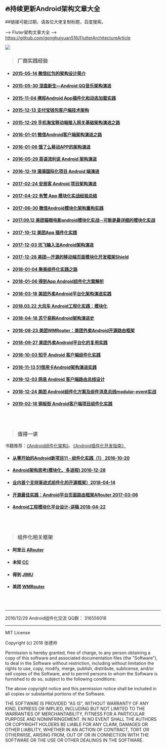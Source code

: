 ## 🔥持续更新Android架构文章大全

##链接可能过期，请各位大佬复制标题，百度搜索。

--> Fluter架构文章大全
--> https://github.com/gonghuiyuan516/FlutterArchitectureArticle


[![](https://badge.juejin.im/entry/5b7e9a8451882542b45dd67f/likes.svg?style=flat-square)](https://juejin.im/entry/5b7e9a8451882542b45dd67f/detail)

>  ### 厂商实践经验
  
- #### [2015-05-14 微信红包的架构设计简介](https://www.zybuluo.com/yulin718/note/93148)

- #### [2015-05-30 涅盘新生—Android QQ音乐架构演进](http://www.infoq.com/cn/presentations/evolution-of-android-qq-music-architecture)

- #### [2015-11-04 携程Android App插件化和动态加载实践](https://mp.weixin.qq.com/s?__biz=MzAwMTcwNTE0NA==&mid=400217391&idx=1&sn=86181541ce0164156dfab135ed99bb5c&scene=0&key=b410d3164f5f798e61a5d4afb759fa38371c8b119384c6163a30c28163b4d4d5f59399f2400800ec842f1d0e0ffb84af&ascene=0&uin=MjExMjQ&pass_ticket=Nt5Jaa28jjFxcQO9o%2BvQiXX%2B0iXG5DlZlHNW97Fk1Ew%3D)

- #### [2015-12-13 支付宝钱包客户端技术架构](https://yq.aliyun.com/articles/128)

- #### [2015-12-29 手机淘宝移动端接入网关基础架构演进之路](http://www.infoq.com/cn/articles/taobao-mobile-terminal-access-gateway-infrastructure)

- #### [2016-01-01 微信Android客户端架构演进之路](http://www.infoq.com/cn/articles/wechat-android-app-architecture)

- #### [2016-01-06 饿了么移动APP的架构演进](https://mp.weixin.qq.com/s?__biz=MzAxNDUwMzU3Mw==&mid=401044540&idx=1&sn=24b7d8fb655ae6dd5d989d0cb3c08e90&scene=2&srcid=0106EtxRjD2jHxzomxVPTwY3&from=timeline&isappinstalled=0&uin=NzgwODIwNDgw&key=&devicetype=webwx&version=70000001&lang=zh_CN&pass_ticket=46hW44w3Hxd7VY9rutz7mgLu1JGe2T1AAKNQpxNoYOSGi8NpmNYr%2BAZj%2BiXtRX2F)

- #### [2016-05-29 英语流利说 Android 架构演进](https://blog.dreamtobe.cn/2016/05/29/lls_architecture/)

- #### [2016-12-19 滴滴国际化项目 Android 端演进](http://www.trinea.cn/android/didi-internationalization-android-evolution/)

- #### [2017-02-24 安居客 Android 项目架构演进](http://baronzhang.com/blog/Framework/%E5%AE%89%E5%B1%85%E5%AE%A2Android%E9%A1%B9%E7%9B%AE%E6%9E%B6%E6%9E%84%E6%BC%94%E8%BF%9B/)

- #### [2017-04-22 有赞 App 模块化实战经验总结](https://juejin.im/entry/58fb2bacda2f60005dba1ccd)

- #### [2017-06-30 微信Android模块化架构重构实践](https://mp.weixin.qq.com/s?__biz=MzAwNDY1ODY2OQ==&mid=2649286672&idx=1&sn=4d9db00c496fcafd1d3e01d69af083f9&chksm=8334cc92b4434584e8bdb117274f41145fb49ba467ec0cd9ba5e3551a8abf92f1996bd6b147a&scene=0&key=2872d7939faa95a46b4dd8eec2b4222e304480e7c491f9e123cd47ab0e25f6a5bee9e7534bb2a7cc7f0a5cb56aa44df67d1b017718d6a24f823c92ea11450ffd19841ef3acc8ea7a9a1c288e8b640dd5&ascene=0&uin=Njc1NTY3MTIx&devicetype=iMac14%2C1+OSX+OSX+10.12.5+build(16F73)&version=12020810&nettype=WIFI&fontScale=100&pass_ticket=SJfCUWgSdjnsHwG3fpqXOHID4uDA1JGuzRRRiKQ2IJAdan6yEymN4QueZqAru9EL)

- #### [2017.09.12 美团猫眼电影android模块化实战--可能是最详细的模块化实战](https://www.jianshu.com/p/d372cc6802e5)

- #### [2017-10-12 美团App 插件化实践](https://tech.meituan.com/android_hydra.html)

- #### [2017-12-03 讯飞输入法Android架构演进](https://juejin.im/post/5b2f8565f265da598451f6f2)

- #### [2017-12-28 美团—开源的移动端页面模块化开发框架Shield](https://tech.meituan.com/shield_opensource.html)

- #### [2018-01-04 聚美组件化实践之路](https://juejin.im/post/5a4b4425518825128654eef4)

- #### [2018-01-06 得到App Android组件化方案解析](https://blog.csdn.net/coder_nice/article/details/78892999)

- #### [2018-03-18 美团外卖Android平台化架构演进实践](https://blog.csdn.net/meituantech/article/details/80062451)

- #### [2018.03.22 大风车 Android工程化实践：模块化](https://juejin.im/post/5ab37cd3f265da238d50a0e6)

- #### [2018-04-18 苏宁易购Android架构演进史](http://www.apkbus.com/blog-873057-77534.html)

- #### [2018-08-23 美团WMRouter：美团外卖Android开源路由框架](https://tech.meituan.com/meituan_waimai_android_open_source_routing_framework.html)

- #### [2018-09-27 美团外卖Android平台化的复用实践](https://tech.meituan.com/waimai_android_multi_app_reuse.html)

- #### [2018-10-03 知乎 Android 客户端组件化实践](https://www.jianshu.com/p/f1aeb0369746)

- #### [2018-11-13 51信用卡Android架构演进实践](https://mp.weixin.qq.com/s/BjKeh7gk-5ijrpafGpQJbw)

- #### [2018-12-03 网易 Android 客户端路由总线设计](https://mp.weixin.qq.com/s/-iPnPhITTQ3WpePTQZDDZQ)

- #### [2018-12-24 美团 Android组件化方案及组件消息总线modular-event实战](https://juejin.im/post/5c2042ede51d4558bf395267)

- #### [2019-02-18 铜板街 Android客户端项目组件化实践](https://juejin.im/post/5c6a73d5e51d457f14361e0c)





<br /><br />
>  ### 值得一读

书籍推荐：[《Android组件化架构》](https://item.jd.com/12325825.html)、[《Android插件化开发指南》](https://item.jd.com/12408095.html)


- #### [从零开始的Android新项目11 - 组件化实践（1） 2016-10-20](http://blog.zhaiyifan.cn/2016/10/20/android-new-project-from-0-p11/)

- #### [Android架构思考(模块化、多进程) 2016-12-28](http://blog.spinytech.com/2016/12/28/android_modularization/)

- #### [业内首个支持渐进式组件化的开源框架）2018-04-14](https://juejin.im/post/5b255f6ce51d45588f2d1f89?tdsourcetag=s_pctim_aiomsg)

- #### [开源最佳实践：Android平台页面路由框架ARouter 2017-03-06](https://yq.aliyun.com/articles/71687)

- #### [Android工程模块化平台设计-讲稿 2018-04-22](https://juejin.im/post/5adc03b2518825670f7b6f05)

<br /><br />




>  ### 组件化相关框架

- #### 阿里云 [ARouter](https://github.com/alibaba/ARouter)
- #### 未知 [CC](https://github.com/luckybilly/CC)
- #### 得到 [JIMU](https://github.com/mqzhangw/JIMU)
- #### 美团 [WMRouter](https://github.com/meituan/WMRouter)

<br /><br />


---

2016/12/29 Android组件化交流 QQ群： 316556016

---

MIT License

Copyright (c) 2018 张德帅

Permission is hereby granted, free of charge, to any person obtaining a copy
of this software and associated documentation files (the "Software"), to deal
in the Software without restriction, including without limitation the rights
to use, copy, modify, merge, publish, distribute, sublicense, and/or sell
copies of the Software, and to permit persons to whom the Software is
furnished to do so, subject to the following conditions:

The above copyright notice and this permission notice shall be included in all
copies or substantial portions of the Software.

THE SOFTWARE IS PROVIDED "AS IS", WITHOUT WARRANTY OF ANY KIND, EXPRESS OR
IMPLIED, INCLUDING BUT NOT LIMITED TO THE WARRANTIES OF MERCHANTABILITY,
FITNESS FOR A PARTICULAR PURPOSE AND NONINFRINGEMENT. IN NO EVENT SHALL THE
AUTHORS OR COPYRIGHT HOLDERS BE LIABLE FOR ANY CLAIM, DAMAGES OR OTHER
LIABILITY, WHETHER IN AN ACTION OF CONTRACT, TORT OR OTHERWISE, ARISING FROM,
OUT OF OR IN CONNECTION WITH THE SOFTWARE OR THE USE OR OTHER DEALINGS IN THE
SOFTWARE.
